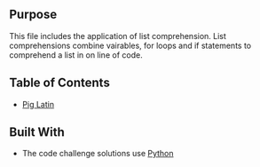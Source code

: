 ## Purpose

This file includes the application of list comprehension. 
List comprehensions combine vairables, for loops and if statements to comprehend a list in on line of code.

## Table of Contents

  - [Pig Latin](pig-latin.py)

## Built With

- The code challenge solutions use [Python](https://www.python.org/)
